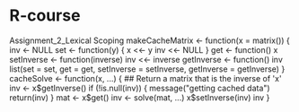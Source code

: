 # R-course
Assignment_2_Lexical Scoping
  makeCacheMatrix <- function(x = matrix()) {
    inv <- NULL
    set <- function(y) {
        x <<- y
        inv <<- NULL
    }
    get <- function() x
    setInverse <- function(inverse) inv <<- inverse
    getInverse <- function() inv
    list(set = set,
         get = get,
         setInverse = setInverse,
         getInverse = getInverse)
}
cacheSolve <- function(x, ...) {
    ## Return a matrix that is the inverse of 'x'
    inv <- x$getInverse()
    if (!is.null(inv)) {
        message("getting cached data")
        return(inv)
    }
    mat <- x$get()
    inv <- solve(mat, ...)
    x$setInverse(inv)
    inv
}
